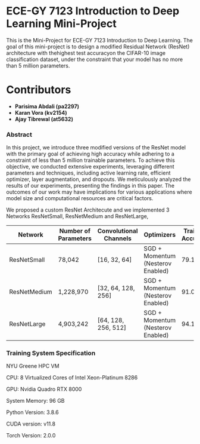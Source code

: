 # ECE-GY 7123 Introduction to Deep Learning Mini-Project

This is the Mini-Project for ECE-GY 7123 Introduction to Deep Learning. The goal of this mini-project is to design a modified Residual Network (ResNet) architecture with thehighest test accuracyon the CIFAR-10 image classification dataset, under the constraint that your model has no more than 5 million parameters.

# Contributors

* **Parisima Abdali (pa2297)**
* **Karan Vora (kv2154)**
* **Ajay Tibrewal (at5632)**

### Abstract

In this project, we introduce three modified versions of the ResNet model with the primary goal of achieving high accuracy while adhering to a constraint of less than 5 million trainable parameters. To achieve this objective, we conducted extensive experiments, leveraging different parameters and techniques, including active learning rate, efficient optimizer, layer augmentation, and dropouts. We meticulously analyzed the results of our experiments, presenting the findings in this paper. The outcomes of our work may have implications for various applications where model size and computational resources are critical factors.

We proposed a custom ResNet Architecute and we implemented 3 Networks ResNetSmall, ResNetMedium and ResNetLarge,

| Network      | Number of Parameters | Convolutional Channels | Optimizers                        | Training Accuracy | Testing Accuracy |
| ------------ | -------------------- | ---------------------- | --------------------------------- | ----------------- | ---------------- |
| ResNetSmall  | 78,042               | [16, 32, 64]           | SGD + Momentum (Nesterov Enabled) | 79.18%            | 79.40%           |
| ResNetMedium | 1,228,970            | [32, 64, 128, 256]     | SGD + Momentum (Nesterov Enabled) | 91.06%            | 87.99%           |
| ResNetLarge  | 4,903,242            | [64, 128, 256, 512]    | SGD + Momentum (Nesterov Enabled) | 94.16%            | 89.66%           |

### Training System Specification

NYU Greene HPC VM

CPU: 8 Virtualized Cores of Intel Xeon-Platinum 8286

GPU: Nvidia Quadro RTX 8000

System Memory: 96 GB

Python Version: 3.8.6

CUDA version: v11.8

Torch Version: 2.0.0
